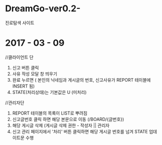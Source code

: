 # DreamGo-ver0.2-
진로탐색 사이트



# 2017 - 03 - 09

//클라이언트 단
1. 신고 버튼 클릭
2. 사유 작성 모달 창 띄우기
3. 완료 누르면 ( 본인의 닉네임과 게시글의 번호, 신고사유가 REPORT 테이블에 INSERT 됨)
4. STATE(처리상태)는 기본값은 U (미처리)

//관리자단
1. REPORT 테이블의 목록이 LIST로 뿌려짐
2. 신고글번호 클릭 하면 해당 본문으로 이동 (/BOARD/{글번호}) 
3. 해당 게시글 삭제 (게시글 삭제 권한 - 작성자 || 관리자
4. 신고 관리 페이지에서 '처리' 버튼 클릭하면 해당 게시글 번호를 넘겨 STATE 업데이트문 수행
